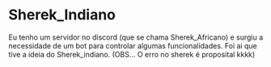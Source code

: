 # Sherek_Indiano
Eu tenho um servidor no discord (que se chama Sherek_Africano) e surgiu a necessidade de um bot para controlar algumas funcionalidades. Foi ai que tive a ideia do Sherek_indiano. (OBS... O erro no sherek é proposital kkkk)
